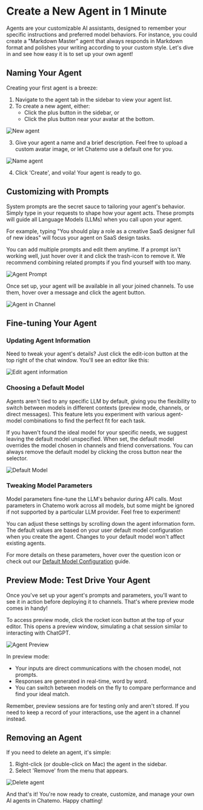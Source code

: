 # Create a New Agent in 1 Minute

Agents are your customizable AI assistants, designed to remember your specific instructions and preferred model behaviors. For instance, you could create a "Markdown Master" agent that always responds in Markdown format and polishes your writing according to your custom style. Let's dive in and see how easy it is to set up your own agent!

## Naming Your Agent

Creating your first agent is a breeze:

1. Navigate to the agent tab in the sidebar to view your agent list.
2. To create a new agent, either:
   - Click the plus button in the sidebar, or
   - Click the plus button near your avatar at the bottom.

![New agent](/docs/agent-1.png)

3. Give your agent a name and a brief description. Feel free to upload a custom avatar image, or let Chatemo use a default one for you.

![Name agent](/docs/agent-2.png)

4. Click 'Create', and voila! Your agent is ready to go.

## Customizing with Prompts

System prompts are the secret sauce to tailoring your agent's behavior. Simply type in your requests to shape how your agent acts. These prompts will guide all Language Models (LLMs) when you call upon your agent.

For example, typing "You should play a role as a creative SaaS designer full of new ideas" will focus your agent on SaaS design tasks.

You can add multiple prompts and edit them anytime. If a prompt isn't working well, just hover over it and click the trash-icon to remove it. We recommend combining related prompts if you find yourself with too many.

![Agent Prompt](/docs/agent-3.png)

Once set up, your agent will be available in all your joined channels. To use them, hover over a message and click the agent button.

![Agent in Channel](/docs/agent-7.png)

## Fine-tuning Your Agent

### Updating Agent Information

Need to tweak your agent's details? Just click the edit-icon button at the top right of the chat window. You'll see an editor like this:

![Edit agent information](/docs/agent-4.png)

### Choosing a Default Model

Agents aren't tied to any specific LLM by default, giving you the flexibility to switch between models in different contexts (preview mode, channels, or direct messages). This feature lets you experiment with various agent-model combinations to find the perfect fit for each task.

If you haven't found the ideal model for your specific needs, we suggest leaving the default model unspecified. When set, the default model overrides the model chosen in channels and friend conversations. You can always remove the default model by clicking the cross button near the selector.

![Default Model](/docs/agent-5.png)

### Tweaking Model Parameters

Model parameters fine-tune the LLM's behavior during API calls. Most parameters in Chatemo work across all models, but some might be ignored if not supported by a particular LLM provider. Feel free to experiment!

You can adjust these settings by scrolling down the agent information form. The default values are based on your user default model configuration when you create the agent. Changes to your default model won't affect existing agents.

For more details on these parameters, hover over the question icon or check out our [Default Model Configuration](model-configuration) guide.

## Preview Mode: Test Drive Your Agent

Once you've set up your agent's prompts and parameters, you'll want to see it in action before deploying it to channels. That's where preview mode comes in handy!

To access preview mode, click the rocket icon button at the top of your editor. This opens a preview window, simulating a chat session similar to interacting with ChatGPT.

![Agent Preview](/docs/agent-preview.png)

In preview mode:

- Your inputs are direct communications with the chosen model, not prompts.
- Responses are generated in real-time, word by word.
- You can switch between models on the fly to compare performance and find your ideal match.

Remember, preview sessions are for testing only and aren't stored. If you need to keep a record of your interactions, use the agent in a channel instead.

## Removing an Agent

If you need to delete an agent, it's simple:

1. Right-click (or double-click on Mac) the agent in the sidebar.
2. Select 'Remove' from the menu that appears.

![Delete agent](/docs/agent-8.png)

And that's it! You're now ready to create, customize, and manage your own AI agents in Chatemo. Happy chatting!
